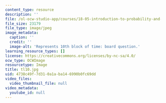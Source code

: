 ```yaml
---
content_type: resource
description: ''
file: /ol-ocw-studio-app/courses/18-05-introduction-to-probability-and-statistics-spring-2014/4738c49f7d310a1aba146990b0fc69dd_tl10.jpg
file_size: 23179
file_type: image/jpeg
image_metadata:
  caption: ''
  credit: ''
  image-alt: 'Represents 10th block of time: board question.'
learning_resource_types: []
license: https://creativecommons.org/licenses/by-nc-sa/4.0/
ocw_type: OCWImage
resourcetype: Image
title: tl10.jpg
uid: 4738c49f-7d31-0a1a-ba14-6990b0fc69dd
video_files:
  video_thumbnail_file: null
video_metadata:
  youtube_id: null
---
```

